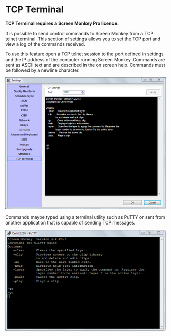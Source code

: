 # TCP Terminal

**TCP Terminal requires a Screen Monkey Pro licence.**

It is possible to send control commands to Screen Monkey from a TCP telnet terminal. This section of settings allows you to set the TCP port and view a log of the commands received.

To use this feature open a TCP telnet session to the port defined in settings and the IP address of the computer running Screen Monkey. Commands are sent as ASCII text and are described in the on screen help. Commands must be followed by a newline character.

![](../../images/settings-tcp-terminal.png)

Commands maybe typed using a terminal utility such as PuTTY or sent from another application that is capable of sending TCP messages.

![](../../images/putty-tcp.png)